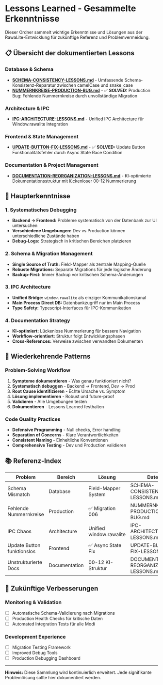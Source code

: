 # Lessons Learned - Gesammelte Erkenntnisse

Dieser Ordner sammelt wichtige Erkenntnisse und Lösungen aus der RawaLite-Entwicklung für zukünftige Referenz und Problemvermeidung.

## 📋 Übersicht der dokumentierten Lessons

### Database & Schema
- **[SCHEMA-CONSISTENCY-LESSONS.md](./solved/SCHEMA-CONSISTENCY-LESSONS.md)** - Umfassende Schema-Konsistenz-Reparatur zwischen camelCase und snake_case
- **[NUMMERNKREISE-PRODUCTION-BUG.md](./solved/NUMMERNKREISE-PRODUCTION-BUG.md)** - ✅ **SOLVED:** Production Bug: Fehlende Nummernkreise durch unvollständige Migration

### Architecture & IPC  
- **[IPC-ARCHITECTURE-LESSONS.md](./solved/IPC-ARCHITECTURE-LESSONS.md)** - Unified IPC Architecture für Window.rawalite Integration

### Frontend & State Management
- **[UPDATE-BUTTON-FIX-LESSONS.md](../00-standards/debugging/solved/LESSONS-LEARNED-update-button-fix.md)** - ✅ **SOLVED:** Update Button Funktionalitätsfehler durch Async State Race Condition

### Documentation & Project Management
- **[DOCUMENTATION-REORGANIZATION-LESSONS.md](./solved/DOCUMENTATION-REORGANIZATION-LESSONS.md)** - KI-optimierte Dokumentationsstruktur mit lückenloser 00-12 Nummerierung

## 🎯 Haupterkenntnisse

### 1. **Systematisches Debugging**
- **Backend → Frontend:** Probleme systematisch von der Datenbank zur UI untersuchen
- **Verschiedene Umgebungen:** Dev vs Production können unterschiedliche Zustände haben
- **Debug-Logs:** Strategisch in kritischen Bereichen platzieren

### 2. **Schema & Migration Management**
- **Single Source of Truth:** Field-Mapper als zentrale Mapping-Quelle
- **Robuste Migrations:** Separate Migrations für jede logische Änderung
- **Backup-First:** Immer Backup vor kritischen Schema-Änderungen

### 3. **IPC Architecture**
- **Unified Bridge:** `window.rawalite` als einziger Kommunikationskanal
- **Main Process Direct DB:** Datenbankzugriff nur im Main Process
- **Type Safety:** Typescript-Interfaces für IPC-Kommunikation

### 4. **Documentation Strategy**
- **KI-optimiert:** Lückenlose Nummerierung für bessere Navigation
- **Workflow-orientiert:** Struktur folgt Entwicklungsphasen
- **Cross-References:** Verweise zwischen verwandten Dokumenten

## 🔄 Wiederkehrende Patterns

### Problem-Solving Workflow
1. **Symptome dokumentieren** - Was genau funktioniert nicht?
2. **Systematisch debuggen** - Backend → Frontend, Dev → Prod
3. **Root Cause identifizieren** - Echte Ursache vs. Symptom
4. **Lösung implementieren** - Robust und future-proof
5. **Validieren** - Alle Umgebungen testen
6. **Dokumentieren** - Lessons Learned festhalten

### Code Quality Practices
- **Defensive Programming** - Null checks, Error handling
- **Separation of Concerns** - Klare Verantwortlichkeiten
- **Consistent Naming** - Einheitliche Konventionen
- **Comprehensive Testing** - Dev und Production validieren

## 📚 Referenz-Index

| Problem | Bereich | Lösung | Datei |
|---------|---------|--------|--------|
| Schema Mismatch | Database | Field-Mapper System | SCHEMA-CONSISTENCY-LESSONS.md |
| Fehlende Nummernkreise | Production | ✅ Migration 006 | NUMMERNKREISE-PRODUCTION-BUG.md |
| IPC Chaos | Architecture | Unified window.rawalite | IPC-ARCHITECTURE-LESSONS.md |
| Update Button funktionslos | Frontend | ✅ Async State Fix | UPDATE-BUTTON-FIX-LESSONS.md |
| Unstrukturierte Docs | Documentation | 00-12 KI-Struktur | DOCUMENTATION-REORGANIZATION-LESSONS.md |

## 🔮 Zukünftige Verbesserungen

### Monitoring & Validation
- [ ] Automatische Schema-Validierung nach Migrations
- [ ] Production Health Checks für kritische Daten  
- [ ] Automated Integration Tests für alle Modi

### Development Experience
- [ ] Migration Testing Framework
- [ ] Improved Debug Tools
- [ ] Production Debugging Dashboard

---
**Hinweis:** Diese Sammlung wird kontinuierlich erweitert. Jede signifikante Problemlösung sollte hier dokumentiert werden.